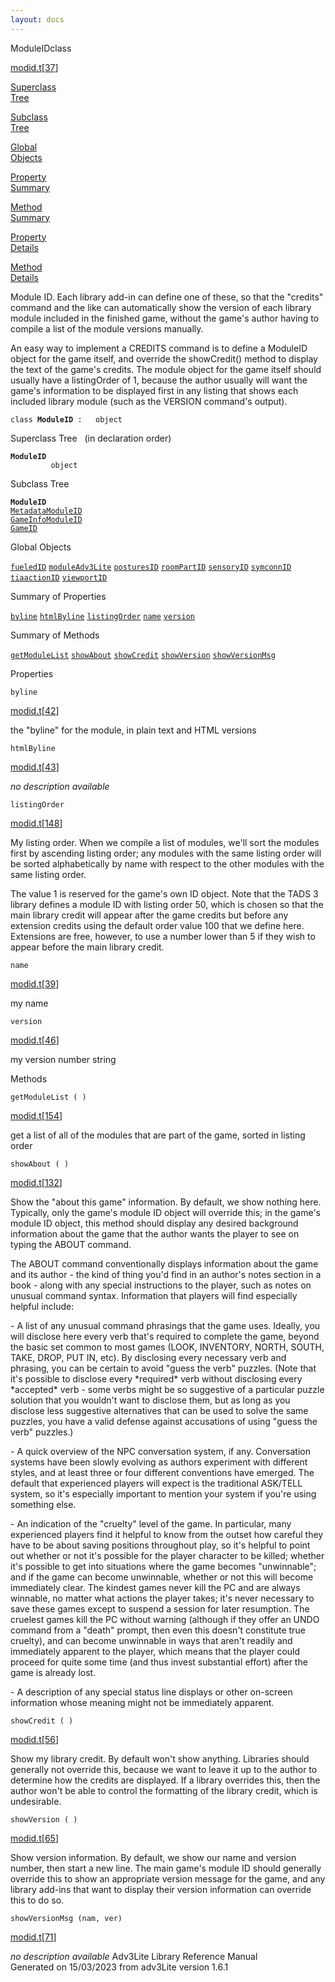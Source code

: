 ```yaml
---
layout: docs
---
```

<span class="title">ModuleID</span><span class="type">class</span>

[modid.t](../file/modid.t.html)\[[37](../source/modid.t.html#37)\]

[Superclass  
Tree](#_SuperClassTree_)

[Subclass  
Tree](#_SubClassTree_)

[Global  
Objects](#_ObjectSummary_)

[Property  
Summary](#_PropSummary_)

[Method  
Summary](#_MethodSummary_)

[Property  
Details](#_Properties_)

[Method  
Details](#_Methods_)



Module ID. Each library add-in can define one of these, so that the
"credits" command and the like can automatically show the version of
each library module included in the finished game, without the game's
author having to compile a list of the module versions manually.

An easy way to implement a CREDITS command is to define a ModuleID
object for the game itself, and override the showCredit() method to
display the text of the game's credits. The module object for the game
itself should usually have a listingOrder of 1, because the author
usually will want the game's information to be displayed first in any
listing that shows each included library module (such as the VERSION
command's output).

`class `**`ModuleID`**` :   object`



<span id="_SuperClassTree_"></span>



<span class="hdln">Superclass Tree</span>   (in declaration order)



**`ModuleID`**  
`         object`  
<span id="_SubClassTree_"></span>



<span class="hdln">Subclass Tree</span>  



**`ModuleID`**  
[`MetadataModuleID`](../object/MetadataModuleID.html)  
[`GameInfoModuleID`](../object/GameInfoModuleID.html)  
[`GameID`](../object/GameID.html)  
<span id="_ObjectSummary_"></span>



<span class="hdln">Global Objects</span>  



[`fueledID`](../object/fueledID.html) [`moduleAdv3Lite`](../object/moduleAdv3Lite.html) [`posturesID`](../object/posturesID.html) [`roomPartID`](../object/roomPartID.html) [`sensoryID`](../object/sensoryID.html) [`symconnID`](../object/symconnID.html) [`tiaactionID`](../object/tiaactionID.html) [`viewportID`](../object/viewportID.html)
<span id="_PropSummary_"></span>



<span class="hdln">Summary of Properties</span>  



[`byline`](#byline) [`htmlByline`](#htmlByline) [`listingOrder`](#listingOrder) [`name`](#name) [`version`](#version)

<span id="_MethodSummary_"></span>



<span class="hdln">Summary of Methods</span>  



[`getModuleList`](#getModuleList) [`showAbout`](#showAbout) [`showCredit`](#showCredit) [`showVersion`](#showVersion) [`showVersionMsg`](#showVersionMsg)

<span id="_Properties_"></span>



<span class="hdln">Properties</span>  



<span id="byline"></span>

`byline`

[modid.t](../file/modid.t.html)\[[42](../source/modid.t.html#42)\]



the "byline" for the module, in plain text and HTML versions



<span id="htmlByline"></span>

`htmlByline`

[modid.t](../file/modid.t.html)\[[43](../source/modid.t.html#43)\]



*no description available*



<span id="listingOrder"></span>

`listingOrder`

[modid.t](../file/modid.t.html)\[[148](../source/modid.t.html#148)\]



My listing order. When we compile a list of modules, we'll sort the
modules first by ascending listing order; any modules with the same
listing order will be sorted alphabetically by name with respect to the
other modules with the same listing order.

The value 1 is reserved for the game's own ID object. Note that the TADS
3 library defines a module ID with listing order 50, which is chosen so
that the main library credit will appear after the game credits but
before any extension credits using the default order value 100 that we
define here. Extensions are free, however, to use a number lower than 5
if they wish to appear before the main library credit.



<span id="name"></span>

`name`

[modid.t](../file/modid.t.html)\[[39](../source/modid.t.html#39)\]



my name



<span id="version"></span>

`version`

[modid.t](../file/modid.t.html)\[[46](../source/modid.t.html#46)\]



my version number string



<span id="_Methods_"></span>



<span class="hdln">Methods</span>  



<span id="getModuleList"></span>

`getModuleList ( )`

[modid.t](../file/modid.t.html)\[[154](../source/modid.t.html#154)\]



get a list of all of the modules that are part of the game, sorted in
listing order



<span id="showAbout"></span>

`showAbout ( )`

[modid.t](../file/modid.t.html)\[[132](../source/modid.t.html#132)\]



Show the "about this game" information. By default, we show nothing
here. Typically, only the game's module ID object will override this; in
the game's module ID object, this method should display any desired
background information about the game that the author wants the player
to see on typing the ABOUT command.

The ABOUT command conventionally displays information about the game and
its author - the kind of thing you'd find in an author's notes section
in a book - along with any special instructions to the player, such as
notes on unusual command syntax. Information that players will find
especially helpful include:

\- A list of any unusual command phrasings that the game uses. Ideally,
you will disclose here every verb that's required to complete the game,
beyond the basic set common to most games (LOOK, INVENTORY, NORTH,
SOUTH, TAKE, DROP, PUT IN, etc). By disclosing every necessary verb and
phrasing, you can be certain to avoid "guess the verb" puzzles. (Note
that it's possible to disclose every \*required\* verb without
disclosing every \*accepted\* verb - some verbs might be so suggestive
of a particular puzzle solution that you wouldn't want to disclose them,
but as long as you disclose less suggestive alternatives that can be
used to solve the same puzzles, you have a valid defense against
accusations of using "guess the verb" puzzles.)

\- A quick overview of the NPC conversation system, if any. Conversation
systems have been slowly evolving as authors experiment with different
styles, and at least three or four different conventions have emerged.
The default that experienced players will expect is the traditional
ASK/TELL system, so it's especially important to mention your system if
you're using something else.

\- An indication of the "cruelty" level of the game. In particular, many
experienced players find it helpful to know from the outset how careful
they have to be about saving positions throughout play, so it's helpful
to point out whether or not it's possible for the player character to be
killed; whether it's possible to get into situations where the game
becomes "unwinnable"; and if the game can become unwinnable, whether or
not this will become immediately clear. The kindest games never kill the
PC and are always winnable, no matter what actions the player takes;
it's never necessary to save these games except to suspend a session for
later resumption. The cruelest games kill the PC without warning
(although if they offer an UNDO command from a "death" prompt, then even
this doesn't constitute true cruelty), and can become unwinnable in ways
that aren't readily and immediately apparent to the player, which means
that the player could proceed for quite some time (and thus invest
substantial effort) after the game is already lost.

\- A description of any special status line displays or other on-screen
information whose meaning might not be immediately apparent.



<span id="showCredit"></span>

`showCredit ( )`

[modid.t](../file/modid.t.html)\[[56](../source/modid.t.html#56)\]



Show my library credit. By default won't show anything. Libraries should
generally not override this, because we want to leave it up to the
author to determine how the credits are displayed. If a library
overrides this, then the author won't be able to control the formatting
of the library credit, which is undesirable.



<span id="showVersion"></span>

`showVersion ( )`

[modid.t](../file/modid.t.html)\[[65](../source/modid.t.html#65)\]



Show version information. By default, we show our name and version
number, then start a new line. The main game's module ID should
generally override this to show an appropriate version message for the
game, and any library add-ins that want to display their version
information can override this to do so.



<span id="showVersionMsg"></span>

`showVersionMsg (nam, ver)`

[modid.t](../file/modid.t.html)\[[71](../source/modid.t.html#71)\]



*no description available*
Adv3Lite Library Reference Manual  
Generated on 15/03/2023 from adv3Lite version 1.6.1


